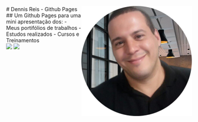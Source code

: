 <img src="images/perfil.png" align="right" width="300">
# Dennis Reis - Github Pages
## Um Github Pages para uma mini apresentação dos: 
- Meus portifólios de trabalhos
- Estudos realizados
- Cursos e Treinamentos
<div> 
  <a href="https://www.instagram.com/dennisportoreis/" target="_blank"><img src="https://img.shields.io/badge/-Instagram-%23E4405F?style=for-the-badge&logo=instagram&logoColor=white" target="_blank"></a>
  <a href="https://www.linkedin.com/in/dennisreis" target="_blank"><img src="https://img.shields.io/badge/-LinkedIn-%230077B5?style=for-the-badge&logo=linkedin&logoColor=white" target="_blank"></a> 
</div>